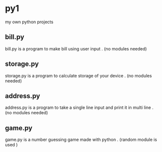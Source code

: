 # py1
my own python projects

## bill.py
bill.py is a program to make bill using user input . (no modules needed)

## storage.py
storage.py is a program to calculate storage of your device . (no modules needed)

## address.py
address.py is a program to take a single line input and print it in multi line . (no modules needed)

## game.py 
game.py is a number guessing game made with python . (random module is used )
